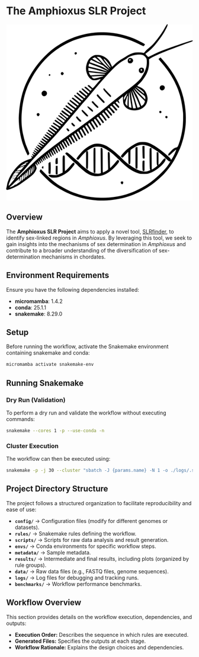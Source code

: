 # The Amphioxus SLR Project

![Project Logo](ressources/amphioxus_logo.png)

## Overview

The **Amphioxus SLR Project** aims to apply a novel tool, [SLRfinder](https://github.com/xuelingyi/SLRfinder), to identify sex-linked regions in *Amphioxus*. By leveraging this tool, we seek to gain insights into the mechanisms of sex determination in *Amphioxus* and contribute to a broader understanding of the diversification of sex-determination mechanisms in chordates.

## Environment Requirements

Ensure you have the following dependencies installed:

- **micromamba**: 1.4.2
- **conda**: 25.1.1
- **snakemake**: 8.29.0

## Setup

Before running the workflow, activate the Snakemake environment containing snakemake and conda:

```sh
micromamba activate snakemake-env
```

## Running Snakemake

### Dry Run (Validation)

To perform a dry run and validate the workflow without executing commands:

```sh
snakemake --cores 1 -p --use-conda -n
```

### Cluster Execution

The workflow can then be executed using:
```sh
snakemake -p -j 30 --cluster "sbatch -J {params.name} -N 1 -o ./logs/.slurm/%x.out -e ./logs/.slurm/%x.err --cpus-per-task={params.threads} --mem={params.mem} -t {params.time}" --use-conda
```

## Project Directory Structure

The project follows a structured organization to facilitate reproducibility and ease of use:

- **`config/`**  → Configuration files (modify for different genomes or datasets).
- **`rules/`**  → Snakemake rules defining the workflow.
- **`scripts/`**  → Scripts for raw data analysis and result generation.
- **`envs/`**  → Conda environments for specific workflow steps.
- **`metadata/`**  → Sample metadata.
- **`results/`**  → Intermediate and final results, including plots (organized by rule groups).
- **`data/`**  → Raw data files (e.g., FASTQ files, genome sequences).
- **`logs/`**  → Log files for debugging and tracking runs.
- **`benchmarks/`**  → Workflow performance benchmarks.

## Workflow Overview

This section provides details on the workflow execution, dependencies, and outputs:

- **Execution Order:** Describes the sequence in which rules are executed.
- **Generated Files:** Specifies the outputs at each stage.
- **Workflow Rationale:** Explains the design choices and dependencies.
